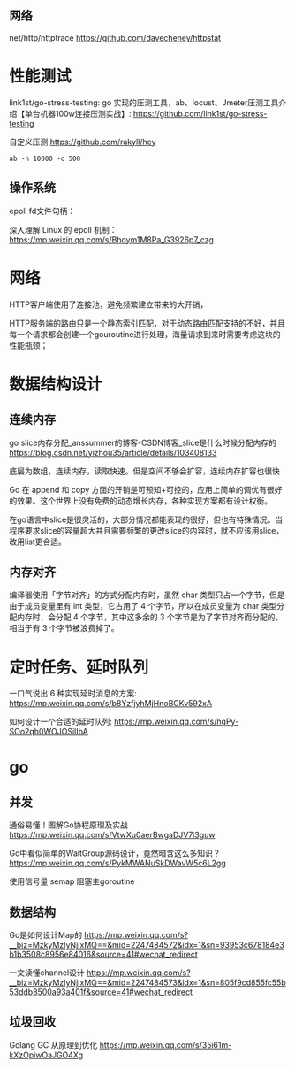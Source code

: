## 网络

net/http/httptrace
https://github.com/davecheney/httpstat

# 性能测试

link1st/go-stress-testing: go 实现的压测工具，ab、locust、Jmeter压测工具介绍【单台机器100w连接压测实战】: https://github.com/link1st/go-stress-testing

自定义压测
https://github.com/rakyll/hey

```
ab -n 10000 -c 500
```

## 操作系统

epoll fd文件句柄：

深入理解 Linux 的 epoll 机制：
https://mp.weixin.qq.com/s/Bhoym1M8Pa_G3926p7_czg



# 网络

HTTP客户端使用了连接池，避免频繁建立带来的大开销，

HTTP服务端的路由只是一个静态索引匹配，对于动态路由匹配支持的不好，并且每一个请求都会创建一个gouroutine进行处理，海量请求到来时需要考虑这块的性能瓶颈；

# 数据结构设计

## 连续内存

go slice内存分配_anssummer的博客-CSDN博客_slice是什么时候分配内存的
https://blog.csdn.net/yizhou35/article/details/103408133

底层为数组，连续内存，读取快速。但是空间不够会扩容，连续内存扩容也很快

Go 在 append 和 copy 方面的开销是可预知+可控的，应用上简单的调优有很好的效果。这个世界上没有免费的动态增长内存，各种实现方案都有设计权衡。

在go语言中slice是很灵活的，大部分情况都能表现的很好，但也有特殊情况。当程序要求slice的容量超大并且需要频繁的更改slice的内容时，就不应该用slice，改用list更合适。

## 内存对齐

编译器使用「字节对齐」的方式分配内存时，虽然 char 类型只占一个字节，但是由于成员变量里有 int 类型，它占用了 4 个字节，所以在成员变量为 char 类型分配内存时，会分配 4 个字节，其中这多余的 3 个字节是为了字节对齐而分配的，相当于有 3 个字节被浪费掉了。

# 定时任务、延时队列

一口气说出 6 种实现延时消息的方案: https://mp.weixin.qq.com/s/b8YzfjyhMjHnoBCKv592xA

如何设计一个合适的延时队列: https://mp.weixin.qq.com/s/hqPy-SOo2qh0WOJOSilIbA

# go

## 并发

通俗易懂！图解Go协程原理及实战
https://mp.weixin.qq.com/s/VtwXu0aerBwgaDJV7i3guw

Go中看似简单的WaitGroup源码设计，竟然暗含这么多知识？
https://mp.weixin.qq.com/s/PykMWANuSkDWavW5c6L2gg

使用信号量 semap 阻塞主goroutine

## 数据结构

Go是如何设计Map的
https://mp.weixin.qq.com/s?__biz=MzkyMzIyNjIxMQ==&mid=2247484572&idx=1&sn=93953c678184e3b1b3508c8956e84016&source=41#wechat_redirect

一文读懂channel设计
https://mp.weixin.qq.com/s?__biz=MzkyMzIyNjIxMQ==&mid=2247484573&idx=1&sn=805f9cd855fc55b53ddb8500a93a401f&source=41#wechat_redirect

## 垃圾回收

Golang GC 从原理到优化
https://mp.weixin.qq.com/s/35i61m-kXzOpiwOaJGO4Xg
